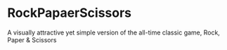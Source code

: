 # RockPapaerScissors
A visually attractive yet simple version of the all-time classic game, Rock, Paper &amp; Scissors
